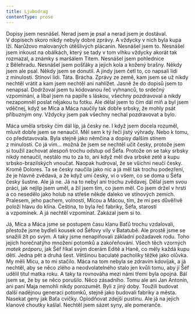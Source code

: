 ```yaml
---
title: Ljubodrag
contentType: prose
---
```


  

Dopisy jsem nesnášel. Nerad jsem je psal a nerad jsem je dostával. V dopisech skoro nikdy nebyly dobré zprávy. A vždycky v nich byla kupa lží. Narůžovo malovaných útěšlivých plácanin. Nesnášel jsem to. Nesnášel jsem inkoust na obálkách, který se tady v tom vlhku vždycky akorát tak rozmazal, a známky s maršálem Titem. Nesnášel jsem pohlednice z Bělehradu. Nesnášel jsem pošťáky a jejich kola a kožený brašny. Někdy jsem ale psal. Někdy jsem se donutil. A jindy jsem četl to, co napsali lidi z minulosti. Stínoví lidi. Táta. Brácha. Zprávy ze země, kam jsem se už nikdy nechtěl vrátit a kam jsem nechtěl ani nahlížet. Jasně že do dopisů jsem to nenapsal. Dodržoval jsem tu kódovanou řeč vyhnanců, to srdečný vzpomínání, a líbal jsem na papíře s láskou, všechny pozdravoval a nikdy nezapomněl poslat nějakou tu fotku. Ale dělal jsem to čím dál míň a byl jsem vděčnej, když se Míca a Máca naučily tak dobře srbsky, že mohly psát příbuzným ony. Vždycky jsem pak všechny nechal pozdravovat a bylo.

Máca uměla srbsky čím dál líp, já česky ne. I když jsem docela rozuměl, mluvit dobře jsem se nenaučil. Měl sem k tý řeči jistý výhrady. Nebo k tomu, co představovala. Byla stejně jako němčina a dopisy dalším stínem z minulosti. Co já vím… možná že jsem se nechtěl učit česky, protože jsem si toužil zachovat alespoň trochu odstup od Šéfa. Protože on se taky srbsky nikdy nenaučil, nestálo mu to za to, ani když měl dva srbské zetě a kupu srbsko-brazilských vnoučat. Naopak hudroval, že se všichni neučí česky. Kromě Dolores. Ta se česky naučila jako nic a já měl tak trochu podezření, že je hlavně zvědavá, a že když umí česky, ví o všem, co se doma u Šéfa česky šustne. Ale já ne. Já na to nebyl ani trochu zvědavej. Dělal jsem svou práci, jak nejlíp jsem uměl, a žil jsem tím, co jsem měl. Co jsem držel v hrsti a co nesedělo jako holub na střeše někde daleko ve stínových zemích. Pralesem, jeho pachem, volností, Mícou a Mácou, tím, že mi pes důvěřivě položí hlavu do klína. Čeština, to byla řeč fabriky, Šéfa, starostí a vzpomínek. A já nechtěl vzpomínat. Zakázal jsem si to.

Já, Míca a Máca jsme se postupem času klanu Baťů trochu vzdalovali, přestože jsme bydleli kousek od Šéfovy vily v Batatubě. Ale prostě jsme se snažili žít po svým. A taky jsme nenaplňovali základní požadavek rodu. Toho jejich horečnatýho množení potomků a zakořeňování. Všech těch vzorných _matek práporu_, jak Šéf říkal svým dcerám Editě a Haně, co měly každá kupu dětí. Jedna pět a druhá šest. Většinou baculaté pacholíky těžké jako olůvka. My měli Mícu, a to mi stačilo. Máca na tom nebyla se zdravím kdovíjak, a já nechtěl, aby se něco zlého a neodvolatelného stalo jen kvůli tomu, aby jí Šéf udělil titul matka roku. A taky ta rovnováha mezi námi třemi byla opojná. Bál jsem se, že by se něco porušilo. Něco zásadního. Tomu ale ani Jan Antonín, ani paní Maja nemohli nikdy porozumět. Byli z jiný doby. Toužili budovat další nadějnou generaci potomků, stejně jako budovali fabriky a města. Nasekat geny jak Baťa cvičky. Oplodňovat zdejší pustinu. Ale já na jejich klanové choutky kašlal. Nechtěl jsem sázet syny, ale pomeranče.
